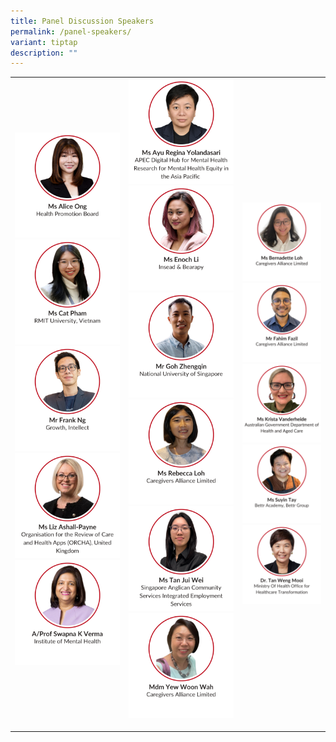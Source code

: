 ```yaml
---
title: Panel Discussion Speakers
permalink: /panel-speakers/
variant: tiptap
description: ""
---
```

<table style="minWidth: 75px">
<colgroup>
<col>
<col>
<col>
</colgroup>
<tbody>
<tr>
<td rowspan="1" colspan="1"><a class="isomer-image-wrapper" href="/alice-ong/"><img style="width: 100%" height="auto" width="100%" alt="" src="/images/SMHC 2025 Speakers/Thumbnail_Ms_Alice_Ong.png"></a>
<a class="isomer-image-wrapper" href="/cat-pham/">
<img style="width: 100%" height="auto" width="100%" alt="" src="/images/SMHC 2025 Speakers/Thumbnail__Ms_Cat_Pham.png">
</a><a class="isomer-image-wrapper" href="/frank-ng/"><img style="width: 100%" height="auto" width="100%" alt="" src="/images/SMHC 2025 Speakers/Thumbnail_Mr_Frank_Ng.png"></a>
<a class="isomer-image-wrapper" href="/liz-ashall-payne/">
<img style="width: 100%" height="auto" width="100%" alt="" src="/images/SMHC 2025 Speakers/Thumbnail__Ms_Liz_Ashall_Payne.png">
</a>
<div class="isomer-image-wrapper">
<img style="width: 100%" height="auto" width="100%" alt="" src="/images/SMHC 2025 Speakers/Thumbnail___A_Prof_Swapna_K_Verma.png">
</div>
<p></p>
<p></p>
<p></p>
<p></p>
<p></p>
<p></p>
<p></p>
<p></p>
<p></p>
</td>
<td rowspan="1" colspan="1"><a class="isomer-image-wrapper" href="/ayu-regina-yolandasari/"><img style="width: 100%" height="auto" width="100%" alt="" src="/images/SMHC 2025 Speakers/Thumbnail_Ms_Ayu_Regina_Yolandasari.png"></a>
<a class="isomer-image-wrapper" href="/enoch-li/">
<img style="width: 100%" height="auto" width="100%" alt="" src="/images/SMHC 2025 Speakers/Thumbnail___Ms_Enoc_Li_v1.png">
</a><a class="isomer-image-wrapper" href="/goh-zhengqin/"><img style="width: 100%" height="auto" width="100%" alt="" src="/images/SMHC 2025 Speakers/Thumbnail_Mr_Goh_Zhengqin.png"></a>
<a class="isomer-image-wrapper" href="/rebecca-loh/">
<img style="width: 100%" height="auto" width="100%" alt="" src="/images/SMHC 2025 Speakers/Thumbnail__Ms_Rebecca_Loh.png">
</a>
<div class="isomer-image-wrapper">
<img style="width: 100%" height="auto" width="100%" alt="" src="/images/SMHC 2025 Speakers/Thumbnail_Ms_Tan_Jui_Wei.png">
</div><a class="isomer-image-wrapper" href="/yew-woon-wah/"><img style="width: 100%" height="auto" width="100%" alt="" src="/images/SMHC 2025 Speakers/Thumbnail__Mdm_Yew_Woon_Wah.png"></a>
<p></p>
<p></p>
</td>
<td rowspan="1" colspan="1"><a class="isomer-image-wrapper" href="/bernadette-loh/"><img style="width: 100%" height="auto" width="100%" alt="" src="/images/SMHC 2025 Speakers/Thumbnail_Ms_Bernadette_Loh.png"></a>
<a class="isomer-image-wrapper" href="/fahim-fazil/">
<img style="width: 100%" height="auto" width="100%" alt="" src="/images/SMHC 2025 Speakers/Thumbnail__Mr_Fahim_Fazil.png">
</a><a class="isomer-image-wrapper" href="/krista-vanderheide/"><img style="width: 100%" height="auto" width="100%" alt="" src="/images/SMHC 2025 Speakers/1_Speaker_Thumbnail___Ms_Krista_Vanderheide.png"></a>
<div class="isomer-image-wrapper">
<img style="width: 100%" height="auto" width="100%" alt="" src="/images/SMHC 2025 Speakers/Thumbnail_Ms_Suyin_Tay.png">
</div><a class="isomer-image-wrapper" href="/tan-weng-mooi/"><img style="width: 100%" height="auto" width="100%" alt="" src="/images/SMHC 2025 Speakers/Thumbnail__Dr__Tan_Weng_Mooi.png"></a>
</td>
</tr>
</tbody>
</table>
<p></p>